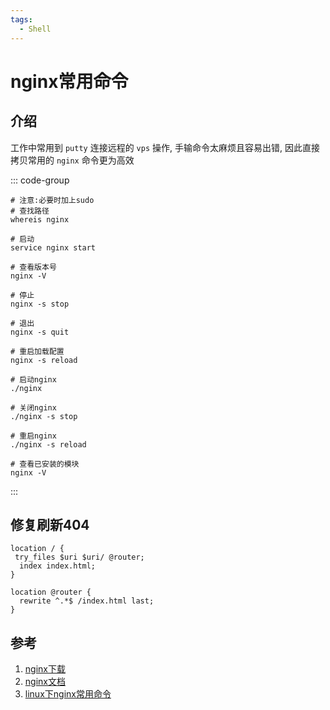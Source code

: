 ```yaml
---
tags:
  - Shell
---
```

# nginx常用命令

## 介绍
工作中常用到 `putty` 连接远程的 `vps` 操作, 手输命令太麻烦且容易出错, 因此直接拷贝常用的 `nginx` 命令更为高效

::: code-group
```shell [method 1]
# 注意:必要时加上sudo
# 查找路径
whereis nginx

# 启动
service nginx start

# 查看版本号
nginx -V

# 停止
nginx -s stop

# 退出
nginx -s quit

# 重启加载配置
nginx -s reload
```
```shell [method 2]
# 启动nginx
./nginx

# 关闭nginx
./nginx -s stop

# 重启nginx
./nginx -s reload

# 查看已安装的模块
nginx -V
```
:::



## 修复刷新404
```shell
location / {
 try_files $uri $uri/ @router;
  index index.html;
}
 
location @router {
  rewrite ^.*$ /index.html last;
}
```


## 参考
1. [nginx下载](http://nginx.org/en/download.html)
1. [nginx文档](http://nginx.org/en/docs/)
1. [linux下nginx常用命令](https://www.cnblogs.com/lcword/p/14380831.html)